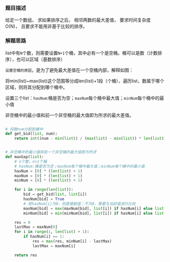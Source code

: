 ### 题目描述

给定一个数组， 求如果排序之后， 相邻两数的最大差值， 要求时间复杂度O(N)， 且要求不能用非基于比较的排序。

### 解题思路

list中有`N`个数，则需要设置`N+1`个桶，其中必有一个是空桶。桶可以是数（计数排序），也可以区域（基数排序）

`设置空桶的原因`，是为了避免最大差值在一个空桶内部，解释如图：


[](https://github.com/1273545169/Course_notes/blob/master/%E5%9B%BE%E7%89%87/%E6%9C%AA%E5%91%BD%E5%90%8D%E6%96%87%E4%BB%B6.jpg)
      



将min(list)~max(list)这个范围等分成len(list)+1段（个桶），遍历list，数属于哪个区域，则将其分配到哪个桶中。

设置三个list：`hasNum`:桶是否为空；`maxNum`每个桶中最大值；`minNum`每个桶中的最小值

非空桶中的最小值和前一个非空桶的最大值即为所求的最大差值。


```python

# 将数num分配到桶中
def get_bid(list, num):
    return int((num - min(list)) / (max(list) - min(list)) * len(list))


# 非空桶中的最小值和前一个非空桶的最大值即为所求
def maxGap(list):
    # n个数，n+1个桶
    # hasNum:桶是否为空；maxNum每个桶中最大值；minNum每个桶中的最小值
    hasNum = [0] * (len(list) + 1)
    maxNum = [0] * (len(list) + 1)
    minNum = [0] * (len(list) + 1)

    for i in range(len(list)):
        bid = get_bid(list, list[i])
        hasNum[bid] = True
        # 若hasNum[i]为0，则直接赋值；不为0，需要与当前值进行比较
        maxNum[bid] = max(maxNum[bid], list[i]) if hasNum[i] else list[i]
        minNum[bid] = min(minNum[bid], list[i]) if hasNum[i] else list[i]

    res = 0
    lastMax = maxNum[0]
    for i in range(1, len(list) + 1):
        if hasNum[i] == 1:
            res = max(res, minNum[i] - lastMax)
            lastMax = maxNum[i]

    return res

```
